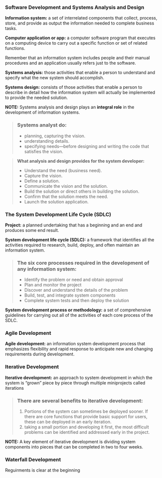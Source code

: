 
### Software Development and Systems Analysis and Design
**Information system:** a set of interrelated components that collect, process, store, and provide as output the information needed to complete business tasks.

**Computer application or app:** a computer software program that executes on a computing device to carry out a specific function or set of related functions.

Remember that an information system includes people and their manual procedures and an application usually refers just to the software.

**Systems analysis:** those activities that enable a person to understand and specify what the new system should accomplish.

**Systems design:** consists of those activities that enable a person to describe in detail how the information system will actually be implemented to provide the needed solution.

**NOTE:** Systems analysis and design plays an **integral role** in the development of information systems.

> ### Systems analyst do:
> - planning, capturing the vision.
> - understanding details.
> - specifying needs—before designing and writing the code that satisfies the vision.

> **What analysis and design provides for the system developer:**
> - Understand the need (business need).
> - Capture the vision.
> - Define a solution.
> - Communicate the vision and the solution.
> - Build the solution or direct others in building the solution.
> - Confirm that the solution meets the need.
> - Launch the solution application.

### The System Development Life Cycle (SDLC)
**Project:** a planned undertaking that has a beginning and an end and produces some end result.

**System development life cycle (SDLC):** a framework that identifies all the activities required to research, build, deploy, and often maintain an information system.

> ### The six core processes required in the development of any information system:
> - Identify the problem or need and obtain approval
> - Plan and monitor the project
> - Discover and understand the details of the problem
> - Build, test, and integrate system components
> - Complete system tests and then deploy the solution

**System development process or methodology:** a set of comprehensive guidelines for carrying out all of the activities of each core process of the SDLC.


### Agile Development
**Agile development:** an information system development process that emphasizes flexibility and rapid response to anticipate new and changing requirements during development.


### Iterative Development

**Iterative development:** an approach to system development in which the system is “grown” piece by piece through multiple miniprojects called iterations

> ### There are several benefits to iterative development:
>
> 1. Portions of the system can sometimes be deployed sooner. If there are core functions that provide basic support for users, these can be deployed in an early iteration.
> 2. taking a small portion and developing it first, the most difficult problems can be identified and addressed early in the project.

**NOTE:** A key element of iterative development is dividing system components into pieces that can be completed in two to four weeks.

### Waterfall Development
Reguirments is clear at the beginning 
